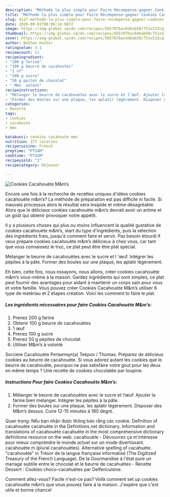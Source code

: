 ```yaml
---
description: "Méthode la plus simple pour Faire Récompense-gagner Cookies Cacahouète M&amp;amp;m’s"
title: "Méthode la plus simple pour Faire Récompense-gagner Cookies Cacahouète M&amp;amp;m’s"
slug: 4127-methode-la-plus-simple-pour-faire-recompense-gagner-cookies-cacahouete-m-and-amp-ms
date: 2020-09-01T08:08:14.987Z
image: https://img-global.cpcdn.com/recipes/5b5707bac6d6ab50/751x532cq70/cookies-cacahouete-mms-photo-principale-de-la-recette.jpg
thumbnail: https://img-global.cpcdn.com/recipes/5b5707bac6d6ab50/751x532cq70/cookies-cacahouete-mms-photo-principale-de-la-recette.jpg
cover: https://img-global.cpcdn.com/recipes/5b5707bac6d6ab50/751x532cq70/cookies-cacahouete-mms-photo-principale-de-la-recette.jpg
author: Nathan Hunter
ratingvalue: 3.1
reviewcount: 11
recipeingredient:
- "200 g farine"
- "100 g beurre de cacahoutes"
- "1 uf"
- "100 g sucre"
- "50 g ppites de chocolat"
- " Mms  volont"
recipeinstructions:
- "Mélanger le beurre de cacahouètes avec le sucre et l’œuf. Ajouter la farine bien mélanger. Intégrer les pépites à la pâte."
- "Former des boules sur une plaque, les aplatir légèrement. Disposer des M&amp;m’s dessus. Cuire 12-15 minutes à 180 degré."
categories:
- Recette
tags:
- cookies
- cacahoute
- mms

katakunci: cookies cacahoute mms 
nutrition: 277 calories
recipecuisine: French
preptime: "PT24M"
cooktime: "PT42M"
recipeyield: "2"
recipecategory: Déjeuner

---
```



![Cookies Cacahouète M&amp;m’s](https://img-global.cpcdn.com/recipes/5b5707bac6d6ab50/751x532cq70/cookies-cacahouete-mms-photo-principale-de-la-recette.jpg)

Encore une fois à la recherche de recettes uniques d'idées cookies cacahouète m&amp;m’s? La méthode de préparation est pas difficile ni facile. Si mauvais processus alors le résultat sera insipide et même désagréable. Alors que le délicieux cookies cacahouète m&amp;m’s devrait avoir un arôme et un goût qui obtenir provoquer notre appétit.

Il y a plusieurs choses qui plus ou moins influencent la qualité gustative de cookies cacahouète m&amp;m’s, start du type d'ingrédients, puis la sélection des ingrédients frais, jusqu'à comment faire et servir. Pas besoin étourdi if veux prépare cookies cacahouète m&amp;m’s délicieux à chez vous, car tant que vous connaissez le truc, ce plat peut être être plat spécial.

Mélanger le beurre de cacahouètes avec le sucre et l &#39;œuf. Intégrer les pépites à la pâte. Former des boules sur une plaque, les aplatir légèrement.


Eh bien, cette fois, nous essayons, nous allons, créer cookies cacahouète m&amp;m’s vous-même à la maison. Gardez ingrédients qui sont simples, ce plat peut fournir des avantages pour aidant à maintenir un corps sain pour vous et votre famille. Vous pouvez créer Cookies Cacahouète M&amp;m’s utiliser 6 type de matériau et 2 étapes création. Voici les comment to faire le plat.

<!--inarticleads1-->

##### Les ingrédients nécessaires pour faire Cookies Cacahouète M&amp;m’s:

1. Prenez 200 g farine
1. Obtenir 100 g beurre de cacahouètes
1.  1 œuf
1. Prenez 100 g sucre
1. Prenez 50 g pépites de chocolat
1. Utiliser  M&amp;m’s à volonté


Sorciere Cacahouète Ретвитнул(а) Tekpox / Thomas. Préparez de délicieux cookies au beurre de cacahouète. Si vous adorez autant les cookies que le beurre de cacahouète, pourquoi ne pas satisfaire votre gout pour les deux en même temps ? Une recette de cookies chocolatée par toupine. 

<!--inarticleads2-->

##### Instructions Pour faire Cookies Cacahouète M&amp;m’s:

1. Mélanger le beurre de cacahouètes avec le sucre et l’œuf. Ajouter la farine bien mélanger. Intégrer les pépites à la pâte.
1. Former des boules sur une plaque, les aplatir légèrement. Disposer des M&amp;m’s dessus. Cuire 12-15 minutes à 180 degré.


Quan trọng: Nếu bạn nhận được thông báo rằng các cookie. Definition of cacahouète cacahuète in the Definitions.net dictionary. Information and translations of cacahouète cacahuète in the most comprehensive dictionary definitions resource on the web. cacahouète - Découvrez ça m&#39;intéresse pour mieux comprendre le monde actuel sur un mode divertissant. cacahouète m (plural cacahouètes). Alternative spelling of cacahuète. &#34;cacahouète&#34; in Trésor de la langue française informatisé (The Digitized Treasury of the French Language). De la Gourmandise à l&#39;état pure un mariage subtile entre le chocolat et le beurre de cacahuètes - Recette Dessert : Cookies choco-cacahuètes par Delfencuisine. 


Comment allez-vous? Facile n'est-ce pas? Voilà comment set up cookies cacahouète m&amp;m’s que vous pouvez faire à la maison. J'espère que c'est utile et bonne chance!
